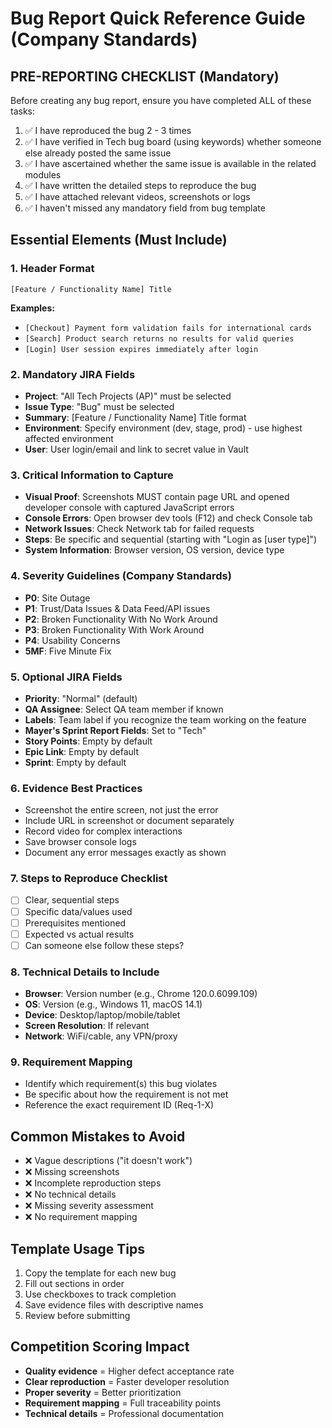 # Bug Report Quick Reference Guide (Company Standards)

## PRE-REPORTING CHECKLIST (Mandatory)
Before creating any bug report, ensure you have completed ALL of these tasks:

1. ✅ I have reproduced the bug 2 - 3 times
2. ✅ I have verified in Tech bug board (using keywords) whether someone else already posted the same issue
3. ✅ I have ascertained whether the same issue is available in the related modules
4. ✅ I have written the detailed steps to reproduce the bug
5. ✅ I have attached relevant videos, screenshots or logs
6. ✅ I haven't missed any mandatory field from bug template

## Essential Elements (Must Include)

### 1. Header Format
```
[Feature / Functionality Name] Title
```
**Examples:**
- `[Checkout] Payment form validation fails for international cards`
- `[Search] Product search returns no results for valid queries`
- `[Login] User session expires immediately after login`

### 2. Mandatory JIRA Fields
- **Project**: "All Tech Projects (AP)" must be selected
- **Issue Type**: "Bug" must be selected
- **Summary**: [Feature / Functionality Name] Title format
- **Environment**: Specify environment (dev, stage, prod) - use highest affected environment
- **User**: User login/email and link to secret value in Vault

### 3. Critical Information to Capture
- **Visual Proof**: Screenshots MUST contain page URL and opened developer console with captured JavaScript errors
- **Console Errors**: Open browser dev tools (F12) and check Console tab
- **Network Issues**: Check Network tab for failed requests
- **Steps**: Be specific and sequential (starting with "Login as [user type]")
- **System Information**: Browser version, OS version, device type

### 4. Severity Guidelines (Company Standards)
- **P0**: Site Outage
- **P1**: Trust/Data Issues & Data Feed/API issues
- **P2**: Broken Functionality With No Work Around
- **P3**: Broken Functionality With Work Around
- **P4**: Usability Concerns
- **5MF**: Five Minute Fix

### 5. Optional JIRA Fields
- **Priority**: "Normal" (default)
- **QA Assignee**: Select QA team member if known
- **Labels**: Team label if you recognize the team working on the feature
- **Mayer's Sprint Report Fields**: Set to "Tech"
- **Story Points**: Empty by default
- **Epic Link**: Empty by default
- **Sprint**: Empty by default

### 6. Evidence Best Practices
- Screenshot the entire screen, not just the error
- Include URL in screenshot or document separately
- Record video for complex interactions
- Save browser console logs
- Document any error messages exactly as shown

### 7. Steps to Reproduce Checklist
- [ ] Clear, sequential steps
- [ ] Specific data/values used
- [ ] Prerequisites mentioned
- [ ] Expected vs actual results
- [ ] Can someone else follow these steps?

### 8. Technical Details to Include
- **Browser**: Version number (e.g., Chrome 120.0.6099.109)
- **OS**: Version (e.g., Windows 11, macOS 14.1)
- **Device**: Desktop/laptop/mobile/tablet
- **Screen Resolution**: If relevant
- **Network**: WiFi/cable, any VPN/proxy

### 9. Requirement Mapping
- Identify which requirement(s) this bug violates
- Be specific about how the requirement is not met
- Reference the exact requirement ID (Req-1-X)

## Common Mistakes to Avoid
- ❌ Vague descriptions ("it doesn't work")
- ❌ Missing screenshots
- ❌ Incomplete reproduction steps
- ❌ No technical details
- ❌ Missing severity assessment
- ❌ No requirement mapping

## Template Usage Tips
1. Copy the template for each new bug
2. Fill out sections in order
3. Use checkboxes to track completion
4. Save evidence files with descriptive names
5. Review before submitting

## Competition Scoring Impact
- **Quality evidence** = Higher defect acceptance rate
- **Clear reproduction** = Faster developer resolution
- **Proper severity** = Better prioritization
- **Requirement mapping** = Full traceability points
- **Technical details** = Professional documentation
